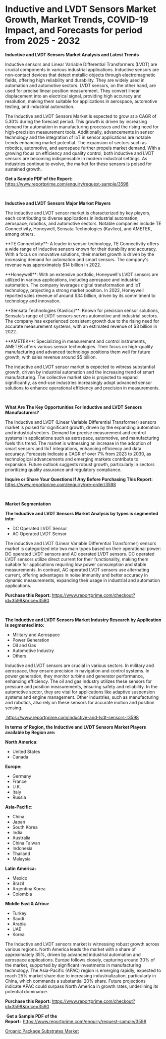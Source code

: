 <p><h1>Inductive and LVDT Sensors Market Growth, Market Trends, COVID-19 Impact, and Forecasts for period from 2025 - 2032</h1></p><p><strong>Inductive and LVDT Sensors Market Analysis and Latest Trends</strong></p>
<p><p>Inductive sensors and Linear Variable Differential Transformers (LVDT) are crucial components in various industrial applications. Inductive sensors are non-contact devices that detect metallic objects through electromagnetic fields, offering high reliability and durability. They are widely used in automation and automotive sectors. LVDT sensors, on the other hand, are used for precise linear position measurement. They convert linear displacement into an electrical signal, providing high accuracy and resolution, making them suitable for applications in aerospace, automotive testing, and industrial automation.</p><p>The Inductive and LVDT Sensors Market is expected to grow at a CAGR of 5.30% during the forecast period. This growth is driven by increasing demand for automation in manufacturing processes and the rising need for high-precision measurement tools. Additionally, advancements in sensor technology and the integration of IoT in sensor applications are notable trends enhancing market potential. The expansion of sectors such as robotics, automotive, and aerospace further propels market demand. With a growing focus on efficiency and quality control, both inductive and LVDT sensors are becoming indispensable in modern industrial settings. As industries continue to evolve, the market for these sensors is poised for sustained growth.</p></p>
<p><strong>Get a Sample PDF of the Report:&nbsp;</strong> <a href="https://www.reportprime.com/enquiry/request-sample/3598?utm_campaign=3126&utm_medium=2&utm_source=Github&utm_content=ia&utm_term=18032025&utm_id=inductive-and-lvdt-sensors">https://www.reportprime.com/enquiry/request-sample/3598</a></p>
<p>&nbsp;</p>
<p><strong>Inductive and LVDT Sensors Major Market Players</strong></p>
<p><p>The inductive and LVDT sensor market is characterized by key players, each contributing to diverse applications in industrial automation, aerospace, robotics, and automotive sectors. Notable companies include TE Connectivity, Honeywell, Sensata Technologies (Kavlico), and AMETEK, among others.</p><p>**TE Connectivity**: A leader in sensor technology, TE Connectivity offers a wide range of inductive sensors known for their durability and accuracy. With a focus on innovative solutions, their market growth is driven by the increasing demand for automation and smart sensors. The company's revenue was approximately $14 billion in 2022.</p><p>**Honeywell**: With an extensive portfolio, Honeywell's LVDT sensors are utilized in various applications, including aerospace and industrial automation. The company leverages digital transformation and IoT technology, projecting a strong market position. In 2022, Honeywell reported sales revenue of around $34 billion, driven by its commitment to technology and innovation.</p><p>**Sensata Technologies (Kavlico)**: Known for precision sensor solutions, Sensata’s range of LVDT sensors serves automotive and industrial sectors. The company has experienced consistent growth due to the rising need for accurate measurement systems, with an estimated revenue of $3 billion in 2022.</p><p>**AMETEK**: Specializing in measurement and control instruments, AMETEK offers various sensor technologies. Their focus on high-quality manufacturing and advanced technology positions them well for future growth, with sales revenue around $5 billion.</p><p>The inductive and LVDT sensor market is expected to witness substantial growth, driven by industrial automation and the increasing trend of smart manufacturing. The collective market size is projected to expand significantly, as end-use industries increasingly adopt advanced sensor solutions to enhance operational efficiency and precision in measurements.</p></p>
<p>&nbsp;</p>
<p><strong>What Are The Key Opportunities For Inductive and LVDT Sensors Manufacturers?</strong></p>
<p><p>The Inductive and LVDT (Linear Variable Differential Transformer) sensors market is poised for significant growth, driven by the expanding automation and industrial sectors. Demand for precise measurement and control systems in applications such as aerospace, automotive, and manufacturing fuels this trend. The market is witnessing an increase in the adoption of smart sensors and IIoT integrations, enhancing efficiency and data accuracy. Forecasts indicate a CAGR of over 7% from 2023 to 2030, as technological advancements and emerging markets contribute to expansion. Future outlook suggests robust growth, particularly in sectors prioritizing quality assurance and regulatory compliance.</p></p>
<p><strong>Inquire or Share Your Questions If Any Before Purchasing This Report:</strong> <a href="https://www.reportprime.com/enquiry/pre-order/3598?utm_campaign=3126&utm_medium=2&utm_source=Github&utm_content=ia&utm_term=18032025&utm_id=inductive-and-lvdt-sensors">https://www.reportprime.com/enquiry/pre-order/3598</a></p>
<p>&nbsp;</p>
<p><strong>Market Segmentation</strong></p>
<p><strong>The Inductive and LVDT Sensors Market Analysis by types is segmented into:</strong></p>
<p><ul><li>DC Operated LVDT Sensor</li><li>AC Operated LVDT Sensor</li></ul></p>
<p><p>The inductive and LVDT (Linear Variable Differential Transformer) sensors market is categorized into two main types based on their operational power: DC operated LVDT sensors and AC operated LVDT sensors. DC operated LVDT sensors utilize direct current for their functionality, making them suitable for applications requiring low power consumption and stable measurements. In contrast, AC operated LVDT sensors use alternating current, offering advantages in noise immunity and better accuracy in dynamic measurements, expanding their usage in industrial and automation applications.</p></p>
<p><strong>Purchase this Report:&nbsp;</strong><a href="https://www.reportprime.com/checkout?id=3598&price=3590&utm_campaign=3126&utm_medium=2&utm_source=Github&utm_content=ia&utm_term=18032025&utm_id=inductive-and-lvdt-sensors">https://www.reportprime.com/checkout?id=3598&price=3590</a></p>
<p>&nbsp;</p>
<p><strong>The Inductive and LVDT Sensors Market Industry Research by Application is segmented into:</strong></p>
<p><ul><li>Military and Aerospace</li><li>Power Generation</li><li>Oil and Gas</li><li>Automotive Industry</li><li>Others</li></ul></p>
<p><p>Inductive and LVDT sensors are crucial in various sectors. In military and aerospace, they ensure precision in navigation and control systems. In power generation, they monitor turbine and generator performance, enhancing efficiency. The oil and gas industry utilizes these sensors for pressure and position measurements, ensuring safety and reliability. In the automotive sector, they are vital for applications like adaptive suspension systems and engine management. Other industries, such as manufacturing and robotics, also rely on these sensors for accurate motion and position sensing.</p></p>
<p><a href="https://www.reportprime.com/inductive-and-lvdt-sensors-r3598?utm_campaign=3126&utm_medium=2&utm_source=Github&utm_content=ia&utm_term=18032025&utm_id=inductive-and-lvdt-sensors">&nbsp;https://www.reportprime.com/inductive-and-lvdt-sensors-r3598</a></p>
<p><strong>In terms of Region, the Inductive and LVDT Sensors Market Players available by Region are:</strong></p>
<p>
    <p> <strong> North America: </strong>
        <ul>
            <li>United States</li>
            <li>Canada</li>
        </ul>
        </p> 
    <p> <strong> Europe: </strong>
        <ul>
            <li>Germany</li>
            <li>France</li>
            <li>U.K.</li>
            <li>Italy</li>
            <li>Russia</li>
        </ul>
        </p> 
    <p> <strong> Asia-Pacific: </strong>
        <ul>
            <li>China</li>
            <li>Japan</li>
            <li>South Korea</li>
            <li>India</li>
            <li>Australia</li>
            <li>China Taiwan</li>
            <li>Indonesia</li>
            <li>Thailand</li>
            <li>Malaysia</li>
        </ul>
        </p> 
    <p> <strong> Latin America: </strong>
        <ul>
            <li>Mexico</li>
            <li>Brazil</li>
            <li>Argentina Korea</li>
            <li>Colombia</li>
        </ul>
        </p> 
    <p> <strong> Middle East & Africa: </strong>
        <ul>
            <li>Turkey</li>
            <li>Saudi</li>
            <li>Arabia</li>
            <li>UAE</li>
            <li>Korea</li>
        </ul>
    </p>
    </p>
<p><p>The Inductive and LVDT sensors market is witnessing robust growth across various regions. North America leads the market with a share of approximately 35%, driven by advanced industrial automation and aerospace applications. Europe follows closely, capturing around 30% of the market, supported by significant investments in manufacturing technology. The Asia-Pacific (APAC) region is emerging rapidly, expected to reach 25% market share due to increasing industrialization, particularly in China, which commands a substantial 20% share. Future projections indicate APAC could surpass North America in growth rates, underlining its potential dominance.</p></p>
<p><strong>Purchase this Report: </strong><a href="https://www.reportprime.com/checkout?id=3598&price=3590&utm_campaign=3126&utm_medium=2&utm_source=Github&utm_content=ia&utm_term=18032025&utm_id=inductive-and-lvdt-sensors">https://www.reportprime.com/checkout?id=3598&price=3590</a></p>
<p>&nbsp;<strong>Get a Sample PDF of the Report:&nbsp;&nbsp;</strong><a href="https://www.reportprime.com/enquiry/request-sample/3598?utm_campaign=3126&utm_medium=2&utm_source=Github&utm_content=ia&utm_term=18032025&utm_id=inductive-and-lvdt-sensors">https://www.reportprime.com/enquiry/request-sample/3598</a></p>
<p><strong></strong></p>
<p><p><a href="https://github.com/cherrivacius/Market-Research-Report-List-1/blob/main/organic-package-substrates-market.md?utm_campaign=3126&utm_medium=2&utm_source=Github&utm_content=ia&utm_term=18032025&utm_id=inductive-and-lvdt-sensors">Organic Package Substrates Market</a></p></p>